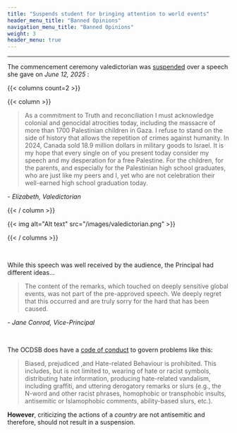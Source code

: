 ```yaml
---
title: "Suspends student for bringing attention to world events"
header_menu_title: "Banned Opinions"
navigation_menu_title: "Banned Opinions"
weight: 3
header_menu: true
---
```


---

The commencement ceremony valedictorian was [suspended](https://www.instagram.com/p/DK2xRxZBK10/) over a speech she gave on *June 12, 2025* :

{{< columns count=2 >}}

{{< column >}}

> As a commitment to Truth and reconciliation I must acknowledge colonial and genocidal atrocities today, including the massacre of more than 1700 Palestinian children in Gaza. I refuse to stand on the side of history that allows the repetition of crimes against humanity. In 2024, Canada sold 18.9 million dollars in military goods to Israel. It is my hope that every single on of you present today consider my speech and my desperation for a free Palestine. For the children, for the parents, and especially for the Palestinian high school graduates, who are just like my peers and I, yet who are not celebration their well-earned high school graduation today.

*\- Elizabeth, Valedictorian*

{{< / column >}}

{{< img alt="Alt text" src="/images/valedictorian.png"  >}}

{{< / columns >}}

<br>

While this speech was well received by the audience, the Principal had different ideas...

> The content of the remarks, which touched on deeply sensitive global events, was not part of the pre-approved speech. We deeply regret that this occurred and are truly sorry for the hard that has been caused.

*\- Jane Conrod, Vice-Principal*

<br>

The OCDSB does have a [code of conduct](https://weblink.ocdsb.ca/WebLink/0/edoc/2008666/P%20125%20SCO%20-%20School%20District%20Code%20of%20Conduct.pdf) to govern problems like this:

> Biased, prejudiced ,and Hate-related Behaviour is prohibited. This includes, but is not
limited to, wearing of hate or racist symbols, distributing hate information, producing
hate-related vandalism, including graffiti, and uttering derogatory remarks or slurs (e.g.,
the N-word and other racist phrases, homophobic or transphobic insults, antisemitic or
Islamophobic comments, ability-based slurs, etc.).

**However**, criticizing the actions of a *country* are not antisemitic and therefore, should not result in a suspension.


